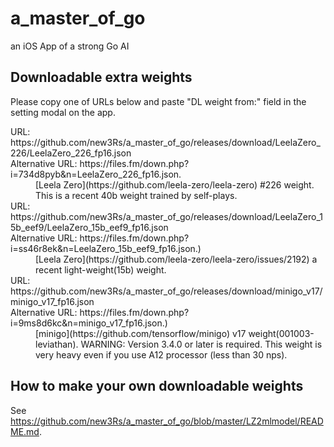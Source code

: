 # a_master_of_go
an iOS App of a strong Go AI

## Downloadable extra weights
Please copy one of URLs below and paste "DL weight from:" field in the setting modal on the app.

<dl>
<dt>URL: https://github.com/new3Rs/a_master_of_go/releases/download/LeelaZero_226/LeelaZero_226_fp16.json</dt>
<dt>Alternative URL: https://files.fm/down.php?i=734d8pyb&n=LeelaZero_226_fp16.json.</dt>
<dd>[Leela Zero](https://github.com/leela-zero/leela-zero) #226 weight. This is a recent 40b weight trained by self-plays.</dd>
<dt>URL: https://github.com/new3Rs/a_master_of_go/releases/download/LeelaZero_15b_eef9/LeelaZero_15b_eef9_fp16.json</dt>
<dt>Alternative URL: https://files.fm/down.php?i=ss46r8ek&n=LeelaZero_15b_eef9_fp16.json.)</dt>
<dd>[Leela Zero](https://github.com/leela-zero/leela-zero/issues/2192) a recent light-weight(15b) weight.</dd>
<dt>URL: https://github.com/new3Rs/a_master_of_go/releases/download/minigo_v17/minigo_v17_fp16.json</dt>
<dt>Alternative URL: https://files.fm/down.php?i=9ms8d6kc&n=minigo_v17_fp16.json.)</dt>
<dd>[minigo](https://github.com/tensorflow/minigo) v17 weight(001003-leviathan). WARNING: Version 3.4.0 or later is required. This weight is very heavy even if you use A12 processor (less than 30 nps).</dd>
</dl>

## How to make your own downloadable weights
See https://github.com/new3Rs/a_master_of_go/blob/master/LZ2mlmodel/README.md.